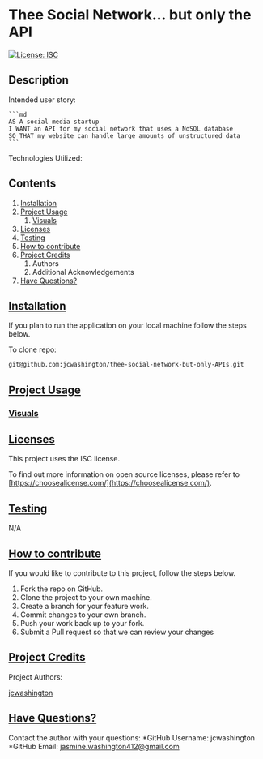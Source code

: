 
  # Thee Social Network... but only the API

  [![License: ISC](https://img.shields.io/badge/license-ISC-green)](http://opensource.org/licenses/ISC)

  ## Description
  Intended user story:

    ```md
    AS A social media startup
    I WANT an API for my social network that uses a NoSQL database
    SO THAT my website can handle large amounts of unstructured data
    ```

  Technologies Utilized:

  ## Contents

  1. [Installation](#installation)
  2. [Project Usage](#usage)
      1. [Visuals](#visuals)
  3. [Licenses](#licenses)
  4. [Testing](#testing)
  5. [How to contribute](#contributing)
  6. [Project Credits](#credits)
      1. Authors
      2. Additional Acknowledgements
  7. [Have Questions?](#questions)

  ## [Installation](#installation)
  If you plan to run the application on your local machine follow the steps below. 

  To clone repo: 
  ```md
  git@github.com:jcwashington/thee-social-network-but-only-APIs.git
  ```



  ## [Project Usage](#usage)
  
  
  ### [Visuals](#visuals)
  

  ## [Licenses](#licenses)
  This project uses the ISC license.

  To find out more information on open source licenses, please refer to [https://choosealicense.com/](https://choosealicense.com/).

  ## [Testing](#testing)
  N/A

  ## [How to contribute](#contributing)
  If you would like to contribute to this project, follow the steps below.
  1. Fork the repo on GitHub.
  2. Clone the project to your own machine.
  3. Create a branch for your feature work.
  3. Commit changes to your own branch.
  4. Push your work back up to your fork.
  5. Submit a Pull request so that we can review your changes

  ## [Project Credits](#credits)

  Project Authors:

  [jcwashington](https://github.com/jcwashington)
  

  ## [Have Questions?](#questions)
  Contact the author with your questions:
    *GitHub Username: jcwashington
    *GitHub Email: jasmine.washington412@gmail.com
